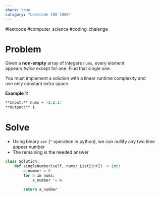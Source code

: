 ```yaml
---
share: true
catagory: "Leetcode 100-1000"
---
```

#leetcode #computer_science #coding_chalenge

# Problem

Given a **non-empty** array of integers `nums`, every element appears _twice_ except for one. Find that single one.

You must implement a solution with a linear runtime complexity and use only constant extra space.

**Example 1:**
```markdown
**Input:** nums = [2,2,1]
**Output:** 1
```

# Solve
- Using binary `xor` (`^` operation in python), we can nullify any two time appear number  
- The remaining is the needed answer

```python
class Solution:
    def singleNumber(self, nums: List[int]) -> int:
        a_number = 0
        for n in nums:
            a_number ^= n
        
        return a_number
```